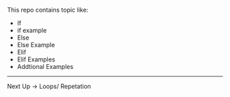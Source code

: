 
This repo contains topic like:

- If
- if example
- Else
- Else Example
- Elif
- Elif Examples
- Addtional Examples

---

Next Up -> Loops/ Repetation
